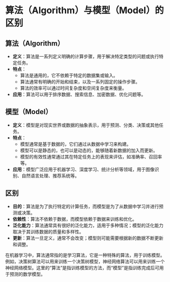# 算法（Algorithm）与模型（Model）的区别

## 算法（Algorithm）
- **定义**：算法是一系列定义明确的计算步骤，用于解决特定类型的问题或执行特定任务。
- **特点**：
  - 算法是通用的，它不依赖于特定的数据集或输入。
  - 算法通常有明确的开始和结束，以及一系列固定的操作步骤。
  - 算法的效率可以通过时间复杂度和空间复杂度来衡量。
- **应用**：算法可以用于排序数据、搜索信息、加密数据、优化问题等。

## 模型（Model）
- **定义**：模型是对现实世界或数据的抽象表示，用于预测、分类、决策或其他任务。
- **特点**：
  - 模型通常是基于数据的，它们通过从数据中学习来构建。
  - 模型可以是静态的，也可以是动态的，能够随着新数据的加入而更新。
  - 模型的有效性通常通过其在特定任务上的表现来评估，如准确率、召回率等。
- **应用**：模型广泛应用于机器学习、深度学习、统计分析等领域，用于图像识别、自然语言处理、推荐系统等。

## 区别
- **目的**：算法是为了执行特定的计算任务，而模型是为了从数据中学习并进行预测或决策。
- **依赖性**：算法不依赖于数据，而模型依赖于数据来训练和优化。
- **泛化能力**：算法通常具有很好的泛化能力，适用于多种情况；模型的泛化能力取决于其训练数据的质量和多样性。
- **更新**：算法一旦定义，通常不会改变；模型则可能需要根据新的数据不断更新和调整。

在机器学习中，算法通常指的是学习算法，它是一种特殊的算法，用于训练模型。例如，决策树算法可以用来训练一个决策树模型，神经网络算法可以用来训练一个神经网络模型。这里的“算法”是指训练模型的方法，而“模型”是指训练完成后可用于预测的数学模型。
